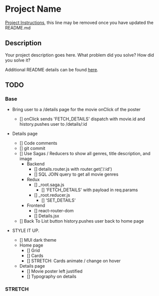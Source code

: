 # Project Name

[Project Instructions](./INSTRUCTIONS.md), this line may be removed once you have updated the README.md

## Description

Your project description goes here. What problem did you solve? How did you solve it?

Additional README details can be found [here](https://github.com/PrimeAcademy/readme-template/blob/master/README.md).

## TODO

### Base

- Bring user to a /details page for the movie onClick of the poster
    - [] onClick sends 'FETCH_DETAILS' dispatch with movie.id and history.pushes user to /details/:id
- Details page
    - [] Code comments
    - [] git commit
    - [] Use Sagas / Reducers to show all genres, title description, and image
        - Backend
            - [] details.router.js with router.get('/:id')
            - [] SQL JOIN query to get all movie genres
        - Redux
            - [] _root.saga.js
                - [] 'FETCH_DETAILS' with payload in req.params
            - [] _root.reducer.js
                - [] 'SET_DETAILS'
        - Frontend
            - [] react-router-dom
            - [] Details.jsx
    - [] Back To List button history.pushes user back to home page

- STYLE IT UP. 
    - [] MUI dark theme
    - Home page
        - [] Grid
        - [] Cards
        - [] STRETCH: Cards animate / change on hover
    - Details page
        - [] Movie poster left justified
        - [] Typography on details

### STRETCH